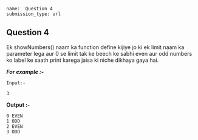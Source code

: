 ```ngMeta
name:  Question 4
submission_type: url
```
## Question 4

Ek showNumbers() naam ka function define kijiye jo ki ek limit naam ka parameter lega aur 0 se limit tak ke beech ke sabhi even aur odd numbers ko label ke saath print karega jaisa ki niche dikhaya gaya hai.



***For example :-*** 

`Input:-` 

```
3
 ```

**Output :-**

````
0 EVEN
1 ODD
2 EVEN
3 ODD
 ````
